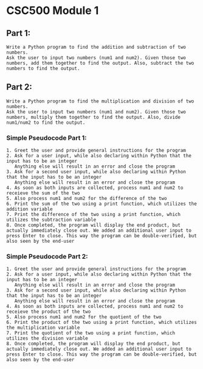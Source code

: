 # CSC500 Module 1

##    Part 1:
    Write a Python program to find the addition and subtraction of two numbers.
    Ask the user to input two numbers (num1 and num2). Given those two numbers, add them together to find the output. Also, subtract the two numbers to find the output.

##    Part 2:
    Write a Python program to find the multiplication and division of two numbers.
    Ask the user to input two numbers (num1 and num2). Given those two numbers, multiply them together to find the output. Also, divide num1/num2 to find the output.

### Simple Pseudocode Part 1:
    1. Greet the user and provide general instructions for the program
    2. Ask for a user input, while also declaring within Python that the input has to be an integer
       Anything else will result in an error and close the program
    3. Ask for a second user input, while also declaring within Python that the input has to be an integer
       Anything else will result in an error and close the program
    4. As soon as both inputs are collected, process num1 and num2 to receieve the sum of the two
    5. Also process num1 and num2 for the difference of the two
    6. Print the sum of the two using a print function, which utilizes the addition variable
    7. Print the difference of the two using a print function, which utilizes the subtraction variable
    8. Once completed, the program will display the end product, but actually immediately close out. We added an additional user input to press Enter to close. This way the program can be double-verified, but also seen by the end-user


### Simple Pseudocode Part 2:
    1. Greet the user and provide general instructions for the program
    2. Ask for a user input, while also declaring within Python that the input has to be an integer
       Anything else will result in an error and close the program
    3. Ask for a second user input, while also declaring within Python that the input has to be an integer
       Anything else will result in an error and close the program
    4. As soon as both inputs are collected, process num1 and num2 to receieve the product of the two
    5. Also process num1 and num2 for the quotient of the two
    6. Print the product of the two using a print function, which utilizes the multiplication variable
    7. Print the quotient of the two using a print function, which utilizes the division variable
    8. Once completed, the program will display the end product, but actually immediately close out. We added an additional user input to press Enter to close. This way the program can be double-verified, but also seen by the end-user
